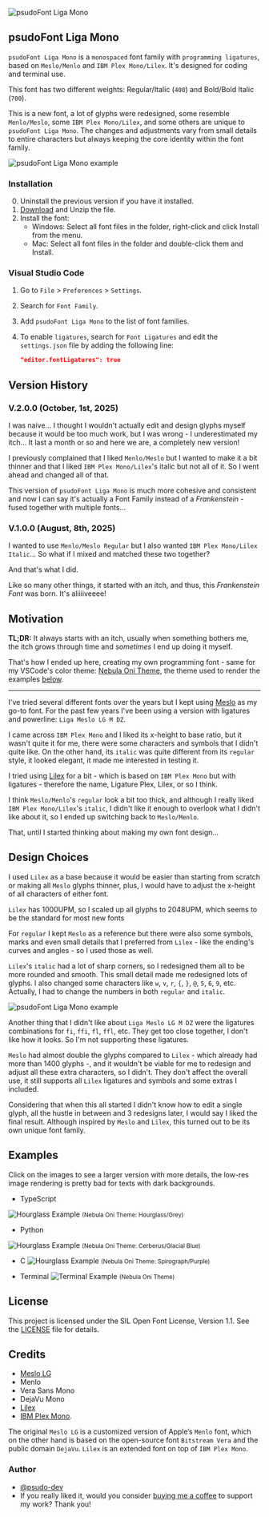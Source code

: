 ![psudoFont Liga Mono](./img/psudoFont_Liga_Mono.png)

## psudoFont Liga Mono

`psudoFont Liga Mono` is a `monospaced` font family with `programming ligatures`, based on `Meslo/Menlo` and `IBM Plex Mono/Lilex`. It's designed for coding and terminal use.

This font has two different weights: Regular/Italic (`400`) and Bold/Bold Italic (`700`).

This is a new font, a lot of glyphs were redesigned, some resemble `Menlo/Meslo`, some `IBM Plex Mono/Lilex`, and some others are unique to `psudoFont Liga Mono`. The changes and adjustments vary from small details to entire characters but always keeping the core identity within the font family.

![psudoFont Liga Mono example](img/psudoFont_example_01.png)

### Installation

0. Uninstall the previous version if you have it installed.
1. [Download](https://github.com/psudo-dev/psudofont-liga-mono/releases/download/v.2.0.0/psudoFont_Liga_Mono.zip) and Unzip the file.
2. Install the font:
    - Windows: Select all font files in the folder, right-click and click Install from the menu.
    - Mac: Select all font files in the folder and double-click them and Install.

### Visual Studio Code

1. Go to `File` > `Preferences` > `Settings`.
2. Search for `Font Family`.
3. Add `psudoFont Liga Mono` to the list of font families.
4. To enable `ligatures`, search for `Font Ligatures` and edit the `settings.json` file by adding the following line:

    ```json
    "editor.fontLigatures": true
    ```

## Version History

### V.2.0.0 (October, 1st, 2025)

I was naive... I thought I wouldn't actually edit and design glyphs myself because it would be too much work, but I was wrong - I underestimated my itch... It last a month or so and here we are, a completely new version!

I previously complained that I liked `Menlo/Meslo` but I wanted to make it a bit thinner and that I liked `IBM Plex Mono/Lilex`'s italic but not all of it. So I went ahead and changed all of that.

This version of `psudoFont Liga Mono` is much more cohesive and consistent and now I can say it's actually a Font Family instead of a _Frankenstein_ - fused together with multiple fonts...

### V.1.0.0 (August, 8th, 2025)

I wanted to use `Menlo/Meslo Regular` but I also wanted `IBM Plex Mono/Lilex Italic`... So what if I mixed and matched these two together?

And that's what I did.

Like so many other things, it started with an itch, and thus, this _Frankenstein Font_ was born. It's aliiiiveeee!

## Motivation

**TL;DR:** It always starts with an itch, usually when something bothers me, the itch grows through time and _sometimes_ I end up doing it myself.

That's how I ended up here, creating my own programming font - same for my VSCode's color theme: [Nebula Oni Theme](https://github.com/psudo-dev/nebula-oni-theme/), the theme used to render the examples [below](#examples).

---

I've tried several different fonts over the years but I kept using [Meslo](https://github.com/andreberg/Meslo-Font) as my go-to font. For the past few years I've been using a version with ligatures and powerline: `Liga Meslo LG M DZ`.

I came across `IBM Plex Mono` and I liked its x-height to base ratio, but it wasn't quite it for me, there were some characters and symbols that I didn't quite like. On the other hand, its `italic` was quite different from its `regular` style, it looked elegant, it made me interested in testing it.

I tried using [Lilex](https://github.com/mishamyrt/Lilex) for a bit - which is based on `IBM Plex Mono` but with ligatures - therefore the name, Ligature Plex, Lilex, or so I think.

I think `Meslo/Menlo`'s `regular` look a bit too thick, and although I really liked `IBM Plex Mono/Lilex`'s `italic`, I didn't like it enough to overlook what I didn't like about it, so I ended up switching back to `Meslo/Menlo`.

That, until I started thinking about making my own font design...

## Design Choices

I used `Lilex` as a base because it would be easier than starting from scratch or making all `Meslo` glyphs thinner, plus, I would have to adjust the x-height of all characters of either font.

`Lilex` has 1000UPM, so I scaled up all glyphs to 2048UPM, which seems to be the standard for most new fonts

For `regular` I kept `Meslo` as a reference but there were also some symbols, marks and even small details that I preferred from `Lilex` - like the ending's curves and angles - so I used those as well.

`Lilex`'s `italic` had a lot of sharp corners, so I redesigned them all to be more rounded and smooth. This small detail made me redesigned lots of glyphs. I also changed some characters like `w`, `v`, `r`, `{`, `}`, `@`, `5`, `6`, `9`, etc. Actually, I had to change the numbers in both `regular` and `italic`.

![psudoFont Liga Mono example](img/psudoFont_example_02.png)

Another thing that I didn't like about `Liga Meslo LG M DZ` were the ligatures combinations for `fi`, `ffi`, `fl`, `ffl`, etc. They get too close together, I don't like how it looks. So I'm not supporting these ligatures.

`Meslo` had almost double the glyphs compared to `Lilex` - which already had more than 1400 glyphs -, and it wouldn't be viable for me to redesign and adjust all these extra characters, so I didn't. They don't affect the overall use, it still supports all `Lilex` ligatures and symbols and some extras I included.

Considering that when this all started I didn't know how to edit a single glyph, all the hustle in between and 3 redesigns later, I would say I liked the final result. Although inspired by `Meslo` and `Lilex`, this turned out to be its own unique font family.

## Examples

Click on the images to see a larger version with more details, the low-res image rendering is pretty bad for texts with dark backgrounds.

-   TypeScript

![Hourglass Example](./img/typescript_sample.png)
<small>(Nebula Oni Theme: Hourglass/Grey)</small>

-   Python

![Hourglass Example](./img/python_sample.png)
<small>(Nebula Oni Theme: Cerberus/Glacial Blue)</small>

-   C
    ![Hourglass Example](./img/c_sample.png)
    <small>(Nebula Oni Theme: Spirograph/Purple)</small>

-   Terminal
    ![Terminal Example](./img/terminal_sample.png)
    <small>(Nebula Oni Theme)</small>

## License

This project is licensed under the SIL Open Font License, Version 1.1. See the [LICENSE](./LICENSE) file for details.

## Credits

-   [Meslo LG](https://github.com/andreberg/Meslo-Font)
-   Menlo
-   Vera Sans Mono
-   DejaVu Mono
-   [Lilex](https://github.com/mishamyrt/Lilex)
-   [IBM Plex Mono](https://github.com/IBM/plex).

The original `Meslo LG` is a customized version of Apple’s `Menlo` font, which on the other hand is based on the open-source font `Bitstream Vera` and the public domain `DejaVu`. `Lilex` is an extended font on top of `IBM Plex Mono`.

### Author

-   [@psudo-dev](https://github.com/psudo-dev/)
-   If you really liked it, would you consider [buying me a coffee](https://buymeacoffee.com/psudodev) to support my work? Thank you!

